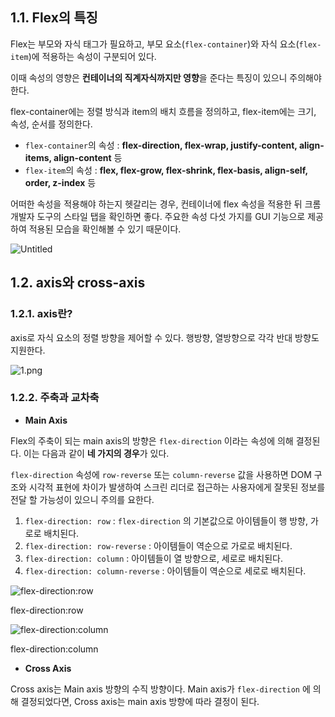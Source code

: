 ## 1.1. Flex의 특징

Flex는 부모와 자식 태그가 필요하고, 부모 요소(`flex-container`)와 자식 요소(`flex-item`)에 적용하는 속성이 구분되어 있다.

이때 속성의 영향은 **컨테이너의 직계자식까지만 영향**을 준다는 특징이 있으니 주의해야 한다. 

flex-container에는 정렬 방식과 item의 배치 흐름을 정의하고, flex-item에는 크기, 속성, 순서를 정의한다. 

- `flex-container`의 속성 : **flex-direction, flex-wrap, justify-content, align-items, align-content** 등
- `flex-item`의 속성 : **flex, flex-grow, flex-shrink, flex-basis, align-self, order, z-index** 등

어떠한 속성을 적용해야 하는지 헷갈리는 경우, 컨테이너에 flex 속성을 적용한 뒤 크롬 개발자 도구의 스타일 탭을 확인하면 좋다. 주요한 속성 다섯 가지를 GUI 기능으로 제공하여 적용된 모습을 확인해볼 수 있기 때문이다.

![Untitled](https://s3-us-west-2.amazonaws.com/secure.notion-static.com/7866f0cd-3e55-4860-8dae-7cbf4844f048/Untitled.png)

## 1.2. axis와 cross-axis

### 1.2.1. axis란?

axis로 자식 요소의 정렬 방향을 제어할 수 있다. 행방향, 열방향으로 각각 반대 방향도 지원한다.

![1.png](https://s3-us-west-2.amazonaws.com/secure.notion-static.com/2364a6ba-e991-4e6c-a961-eea1ee9f17b3/1.png)

### 1.2.2. 주축과 교차축

- **Main Axis**

Flex의 주축이 되는 main axis의 방향은 `flex-direction` 이라는 속성에 의해 결정된다. 이는 다음과 같이 **네 가지의 경우**가 있다.

`flex-direction` 속성에 `row-reverse` 또는 `column-reverse` 값을 사용하면 DOM 구조와 시각적 표현에 차이가 발생하여 스크린 리더로 접근하는 사용자에게 잘못된 정보를 전달 할 가능성이 있으니 주의를 요한다.

1. `flex-direction: row` : `flex-direction` 의 기본값으로 아이템들이 행 방향, 가로로 배치된다. 
2. `flex-direction: row-reverse` : 아이템들이 역순으로 가로로 배치된다.  
3. `flex-direction: column` : 아이템들이 열 방향으로, 세로로 배치된다. 
4. `flex-direction: column-reverse` : 아이템들이 역순으로 세로로 배치된다. 

![flex-direction:row](https://s3-us-west-2.amazonaws.com/secure.notion-static.com/1202e917-4e9f-46d0-b08d-81f8dc11d779/Untitled.png)

flex-direction:row

![flex-direction:column](https://s3-us-west-2.amazonaws.com/secure.notion-static.com/83563037-6b0c-416a-a49e-a9ff7e2795e0/Untitled.png)

flex-direction:column

- **Cross Axis**

Cross axis는 Main axis 방향의 수직 방향이다. Main axis가 `flex-direction` 에 의해 결정되었다면, Cross axis는 main axis 방향에 따라 결정이 된다.